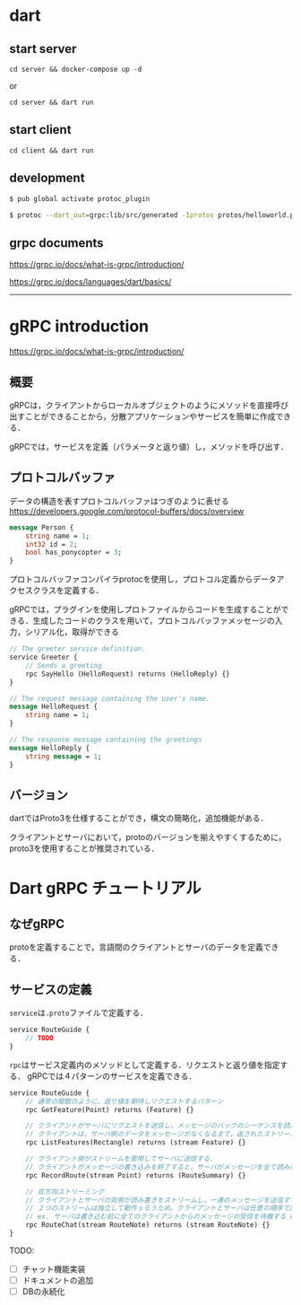 # dart

## start server

```
cd server && docker-compose up -d
```

or

```
cd server && dart run
```

## start client

```
cd client && dart run
```

## development

```sh
$ pub global activate protoc_plugin
```

```sh
$ protoc --dart_out=grpc:lib/src/generated -Iprotos protos/helloworld.proto
```

## grpc documents

https://grpc.io/docs/what-is-grpc/introduction/

https://grpc.io/docs/languages/dart/basics/

---

# gRPC introduction
https://grpc.io/docs/what-is-grpc/introduction/


## 概要

gRPCは，クライアントからローカルオブジェクトのようにメソッドを直接呼び出すことができることから，分散アプリケーションやサービスを簡単に作成できる．

gRPCでは，サービスを定義（パラメータと返り値）し，メソッドを呼び出す．

## プロトコルバッファ

データの構造を表すプロトコルバッファはつぎのように表せる
https://developers.google.com/protocol-buffers/docs/overview

```proto
message Person {
    string name = 1;
    int32 id = 2;
    bool has_ponycopter = 3;
}
```

プロトコルバッファコンパイラprotocを使用し，プロトコル定義からデータアクセスクラスを定義する．

gRPCでは，プラグインを使用しプロトファイルからコードを生成することができる．生成したコードのクラスを用いて，プロトコルバッファメッセージの入力，シリアル化，取得ができる

```proto
// The greeter service definition.
service Greeter {
    // Sends a greeting
    rpc SayHello (HelloRequest) returns (HelloReply) {}
}

// The request message containing the user's name.
message HelloRequest {
    string name = 1;
}

// The response message containing the greetings
message HelloReply {
    string message = 1;
}
```

## バージョン
dartではProto3を仕様することができ，構文の簡略化，追加機能がある．

クライアントとサーバにおいて，protoのバージョンを揃えやすくするために，proto3を使用することが推奨されている．

# Dart gRPC チュートリアル

## なぜgRPC

protoを定義することで，言語間のクライアントとサーバのデータを定義できる．

## サービスの定義

`service`は`.proto`ファイルで定義する．

```proto
service RouteGuide {
    // TODO
}
```

`rpc`はサービス定義内のメソッドとして定義する．リクエストと返り値を指定する．
gRPCでは４パターンのサービスを定義できる．

```proto
service RouteGuide {
    // 通常の関数のように，返り値を期待しリクエストするパターン
    rpc GetFeature(Point) returns (Feature) {}

    // クライアントがサーバにリクエストを送信し，メッセージのバックのシーケンスを読み取るためのストリームを取得するパターン
    // クライアントは，サーバ側のデータをメッセージがなくなるまで，返されたストリームから読み取る．
    rpc ListFeatures(Rectangle) returns (stream Feature) {}

    // クライアント側がストリームを使用してサーバに送信する．
    // クライアントがメッセージの書き込みを終了すると，サーバがメッセージを全て読み取り，応答を返すのを待つ．
    rpc RecordRoute(stream Point) returns (RouteSummary) {}

    // 双方向ストリーミング
    // クライアントとサーバの両側が読み書きをストリームし，一連のメッセージを送信する．
    // ２つのストリームは独立して動作ｓるうため，クライアントとサーバは任意の順序で読み取りと書き込みを行うことがでkリウ．
    // ex. サーバは書き込む前に全てのクライアントからのメッセージの受信を待機する or メッセージを交互に読み取ってからメッセージを書き込む or 読み取りと書き込みのその他の組み合わせ
    rpc RouteChat(stream RouteNote) returns (stream RouteNote) {}
}

```

TODO:
- [ ] チャット機能実装
- [ ] ドキュメントの追加
- [ ] DBの永続化
